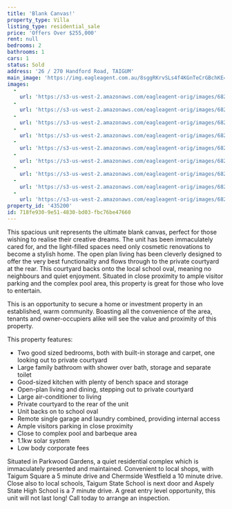 ```yaml
---
title: 'Blank Canvas!'
property_type: Villa
listing_type: residential_sale
price: 'Offers Over $255,000'
rent: null
bedrooms: 2
bathrooms: 1
cars: 1
status: Sold
address: '26 / 270 Handford Road, TAIGUM'
main_image: 'https://img.eagleagent.com.au/8sggRKrvSLs4f4KGnTeCrGBchKE=/1280x854/smart/https://s3-us-west-2.amazonaws.com/eagleagent-orig/images/6821655/127035266-image-M.jpg'
images:
  -
    url: 'https://s3-us-west-2.amazonaws.com/eagleagent-orig/images/6821663/127035266-image-H.jpg'
  -
    url: 'https://s3-us-west-2.amazonaws.com/eagleagent-orig/images/6821662/127035266-image-G.jpg'
  -
    url: 'https://s3-us-west-2.amazonaws.com/eagleagent-orig/images/6821661/127035266-image-F.jpg'
  -
    url: 'https://s3-us-west-2.amazonaws.com/eagleagent-orig/images/6821660/127035266-image-E.jpg'
  -
    url: 'https://s3-us-west-2.amazonaws.com/eagleagent-orig/images/6821659/127035266-image-D.jpg'
  -
    url: 'https://s3-us-west-2.amazonaws.com/eagleagent-orig/images/6821658/127035266-image-C.jpg'
  -
    url: 'https://s3-us-west-2.amazonaws.com/eagleagent-orig/images/6821657/127035266-image-B.jpg'
  -
    url: 'https://s3-us-west-2.amazonaws.com/eagleagent-orig/images/6821656/127035266-image-A.jpg'
  -
    url: 'https://s3-us-west-2.amazonaws.com/eagleagent-orig/images/6821655/127035266-image-M.jpg'
property_id: '435200'
id: 718fe930-9e51-4830-bd03-fbc76be47660
---
```

This spacious unit represents the ultimate blank canvas, perfect for those wishing to realise their creative dreams. The unit has been immaculately cared for, and the light-filled spaces need only cosmetic renovations to become a stylish home. The open plan living has been cleverly designed to offer the very best functionality and flows through to the private courtyard at the rear. This courtyard backs onto the local school oval, meaning no neighbours and quiet enjoyment. Situated in close proximity to ample visitor parking and the complex pool area, this property is great for those who love to entertain.

This is an opportunity to secure a home or investment property in an established, warm community. Boasting all the convenience of the area, tenants and owner-occupiers alike will see the value and proximity of this property.

This property features:
*  Two good sized bedrooms, both with built-in storage and carpet, one looking out to private courtyard
*  Large family bathroom with shower over bath, storage and separate toilet
*  Good-sized kitchen with plenty of bench space and storage
*  Open-plan living and dining, stepping out to private courtyard
*  Large air-conditioner to living
*  Private courtyard to the rear of the unit
*  Unit backs on to school oval
*  Remote single garage and laundry combined, providing internal access
*  Ample visitors parking in close proximity
*  Close to complex pool and barbeque area
*  1.1kw solar system
*  Low body corporate fees

Situated in Parkwood Gardens, a quiet residential complex which is immaculately presented and maintained. Convenient to local shops, with Taigum Square a 5 minute drive and Chermside Westfield a 10 minute drive. Close also to local schools, Taigum State School is next door and Aspely State High School is a 7 minute drive. A great entry level opportunity, this unit will not last long! Call today to arrange an inspection.